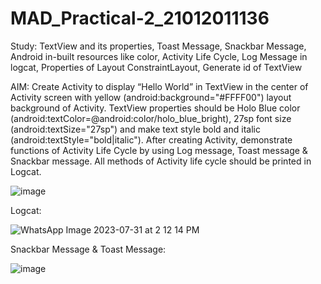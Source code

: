 # MAD_Practical-2_21012011136


Study: TextView and its properties, Toast Message, Snackbar Message, Android in-built resources like color, Activity Life Cycle, Log Message in logcat, Properties of Layout ConstraintLayout, Generate id of TextView

AIM: Create Activity to display “Hello World” in TextView in the center of Activity screen with yellow (android:background="#FFFF00") layout background of Activity. TextView properties should be Holo Blue color (android:textColor=@android:color/holo_blue_bright), 27sp font size (android:textSize="27sp") and make text style bold and italic (android:textStyle="bold|italic"). After creating Activity, demonstrate functions of Activity Life Cycle by using Log message, Toast message & Snackbar message. All methods of Activity life cycle should be printed in Logcat.


![image](https://github.com/Rushi-7070/MAD_Practical-2_21012011136/assets/97504709/06aa491b-1d99-4e58-be40-5ce061033b96)



Logcat:

![WhatsApp Image 2023-07-31 at 2 12 14 PM](https://github.com/Rushi-7070/MAD_Practical-2_21012011136/assets/97504709/c1c3df28-61ae-4361-8442-33f380214e11)




Snackbar Message & Toast Message:




![image](https://github.com/Rushi-7070/MAD_Practical-2_21012011136/assets/97504709/d8f6cd75-fd34-448f-96db-ef3bdbb97ad2)
